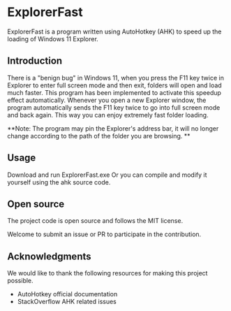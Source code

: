 # ExplorerFast

ExplorerFast is a program written using AutoHotkey (AHK) to speed up the loading of Windows 11 Explorer.

## Introduction

There is a "benign bug" in Windows 11, when you press the F11 key twice in Explorer to enter full screen mode and then exit, folders will open and load much faster.
This program has been implemented to activate this speedup effect automatically. Whenever you open a new Explorer window, the program automatically sends the F11 key twice to go into full screen mode and back again. This way you can enjoy extremely fast folder loading.

**Note: The program may pin the Explorer's address bar, it will no longer change according to the path of the folder you are browsing. **

## Usage

Download and run ExplorerFast.exe
Or you can compile and modify it yourself using the ahk source code.

## Open source

The project code is open source and follows the MIT license.

Welcome to submit an issue or PR to participate in the contribution.

## Acknowledgments

We would like to thank the following resources for making this project possible.

- AutoHotkey official documentation
- StackOverflow AHK related issues
